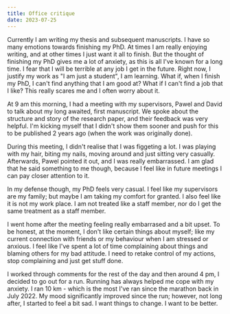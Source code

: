 ```yaml
---
title: Office critique
date: 2023-07-25
---
```

Currently I am writing my thesis and subsequent manuscripts. I have so many emotions towards finishing my PhD.  At times I am really enjoying writing, and at other times I just want it all to finish. But the thought of finishing my PhD gives me a lot of anxiety, as this is all I've known for a long time. I fear that I will be terrible at any job I get in the future. Right now, I justify my work as "I am just a student", I am learning. What if, when I finish my PhD, I can't find anything that I am good at? What if I can't find a job that I like? This really scares me and I often worry about it. 

At 9 am this morning, I had a meeting with my supervisors, Pawel and David to talk about my long awaited, first manuscript. We spoke about the structure and story of the research paper, and their feedback was very helpful. I'm kicking myself that I didn't show them sooner and push for this to be published 2 years ago (when the work was originally done).

During this meeting, I didn't realise that I was figgeting a lot. I was playing with my hair, biting my nails, moving around and just sitting very casually. Afterwards, Pawel pointed it out, and I was really embarrassed. I am glad that he said something to me though, because I feel like in future meetings I can pay closer attention to it. 

In my defense though, my PhD feels very casual. I feel like my supervisors are my family; but maybe I am taking my comfort for granted. I also feel like it is not my work place. I am not treated like a staff member, nor do I get the same treatment as a staff member. 

I went home after the meeting feeling really embarrased and a bit upset. To be honest, at the moment, I don't like certain things about myself; like my current connection with friends or my behaviour when I am stressed or anxious. I feel like I've spent a lot of time complaining about things and blaming others for my bad attitude. I need to retake control of my actions, stop complaining and just get stuff done. 

I worked through comments for the rest of the day and then around 4 pm, I decided to go out for a run. Running has always helped me cope with my anxiety. I ran 10 km - which is the most I've ran since the marathon back in July 2022. My mood significantly improved since the run; however, not long after, I started to feel a bit sad. I want things to change. I want to be better. 